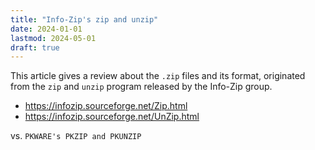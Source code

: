 ```yaml
---
title: "Info-Zip's zip and unzip"
date: 2024-01-01
lastmod: 2024-05-01
draft: true
---
```


This article gives a review about the `.zip` files and its format, originated from the `zip` and `unzip` program released by the Info-Zip group.

- https://infozip.sourceforge.net/Zip.html
- https://infozip.sourceforge.net/UnZip.html

vs. `PKWARE's PKZIP and PKUNZIP`